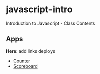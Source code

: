 # javascript-intro

Introduction to Javascript - Class Contents

## Apps

**Here**: add links deploys

- [Counter]()
- [Scoreboard]()
